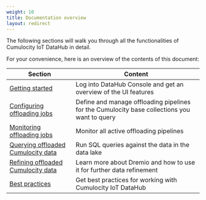 ```yaml
---
weight: 10
title: Documentation overview
layout: redirect
---
```


The following sections will walk you through all the functionalities of Cumulocity IoT DataHub in detail.

For your convenience, here is an overview of the contents of this document:

| Section | Content |
| -----   | -----   |
| [Getting started](/datahub/getting-started-with-datahub) | Log into DataHub Console and get an overview of the UI features |
| [Configuring offloading jobs](/datahub/configuring-offloaded) | Define and manage offloading pipelines for the Cumulocity base collections you want to query |
| [Monitoring offloading jobs](/datahub/monitoring-offloaded) | Monitor all active offloading pipelines |
| [Querying offloaded Cumulocity data](/datahub/querying-offloaded) | Run SQL queries against the data in the data lake |
| [Refining offloaded Cumulocity data](/datahub/refining-offload) | Learn more about Dremio and how to use it for further data refinement |
| [Best practices](/datahub/datahub-best-practices) | Get best practices for working with Cumulocity IoT DataHub |

